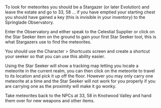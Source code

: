 To look for meteorites you should be a Stargazer (or later Evolution) and leave the estate and go to 33, 58 ... if you have emptied your starting chest you should have gained a key (this is invisible in your inventory) to the Springlade Observatory.

Enter the Observatory and either speak to the Celestial Supplier or click on the Star Seeker item on the ground to gain your first Star Seeker tool, this is what Stargazers use to find the meteorites.

You should use the Character > Shortcusts screen and create a shortcut your seeker so that you can use this ability easier.

Using the Star Seeker will show a tracking map letting you locate a meteorite in the current realm, you can then click on the meteorite to travel to its location and pick it up off the floor. However you may only carry one meteorite at a time and the Star Seeker will not work for you properly if you are carrying one as the proximity will make it go wonky.

Take meteorites back to the NPCs at 33, 58 in Knotwood Valley and hand them over for new weapons and other items.